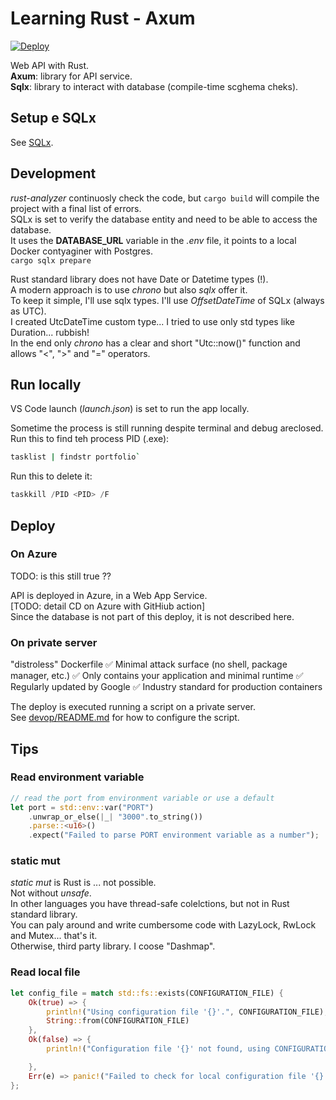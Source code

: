 # Learning Rust - Axum

[![Deploy](https://github.com/alex-piccione/learning.Rust.Axum/actions/workflows/deploy.yml/badge.svg)](https://github.com/alex-piccione/learning.Rust.Axum/actions/workflows/deploy.yml)

Web API with Rust.  
**Axum**: library for API service.  
**Sqlx**: library to interact with database (compile-time scghema cheks).

## Setup e SQLx

See [SQLx](src/repositories/SQLx.md).


## Development

_rust-analyzer_ continuosly check the code, but `cargo build` will compile the project with a final list of errors.    
SQLx is set to verify the database entity and need to be able to access the database.  
It uses the **DATABASE_URL** variable in the _.env_ file, it points to a local Docker contyaginer with Postgres.  
`cargo sqlx prepare`
  
Rust standard library does not have Date or Datetime types (!).  
A modern approach is to use _chrono_ but also _sqlx_ offer it.  
To keep it simple, I'll use sqlx types. 
I'll use _OffsetDateTime_ of SQLx (always as UTC).  
I created UtcDateTime custom type... I tried to use only std types like Duration... rubbish!  
In the end only _chrono_ has a clear and short "Utc::now()" function and allows "<", ">" and "=" operators.  

## Run locally

VS Code launch (_launch.json_) is set to run the app locally.  

Sometime the process is still running despite terminal and debug areclosed.  
Run this to find teh process PID (<process>.exe):  
```sh
tasklist | findstr portfolio`
```
Run this to delete it:  
```powershell or CMD
taskkill /PID <PID> /F
```


## Deploy

### On Azure

TODO: is this still true ??

API is deployed in Azure, in a Web App Service.  
[TODO: detail CD on Azure with GitHiub action]  
Since the database is not part of this deploy, it is not described here.


### On private server

"distroless" Dockerfile
✅ Minimal attack surface (no shell, package manager, etc.)
✅ Only contains your application and minimal runtime
✅ Regularly updated by Google
✅ Industry standard for production containers

The deploy is executed running a script on a private server.  
See [devop/README.md](devop/README.md#Deploy) for how to configure the script.



## Tips

### Read environment variable

```rust
// read the port from environment variable or use a default
let port = std::env::var("PORT")
    .unwrap_or_else(|_| "3000".to_string())
    .parse::<u16>()
    .expect("Failed to parse PORT environment variable as a number");
```

### static mut
_static mut_ is Rust is ... not possible.  
Not without _unsafe_.  
In other languages you have thread-safe colelctions, but not in Rust standard library.  
You can paly around and write cumbersome code with LazyLock, RwLock and Mutex... that's it.  
Otherwise, third party library. I coose "Dashmap". 

### Read local file

```rust
let config_file = match std::fs::exists(CONFIGURATION_FILE) {
    Ok(true) => { 
        println!("Using configuration file '{}'.", CONFIGURATION_FILE); 
        String::from(CONFIGURATION_FILE)
    },
    Ok(false) => { 
        println!("Configuration file '{}' not found, using CONFIGURATION_FILE environment variable.", CONFIGURATION_FILE); 

    },
    Err(e) => panic!("Failed to check for local configuration file '{}': {}", CONFIGURATION_FILE, e),
};
```
